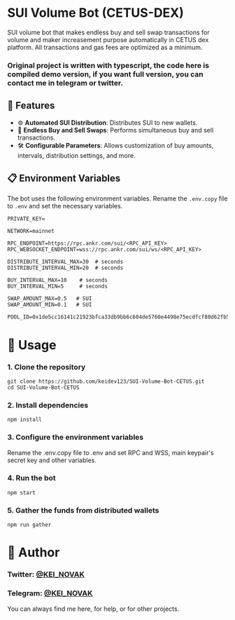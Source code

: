 
# SUI Volume Bot (CETUS-DEX)

SUI volume bot that makes endless buy and sell swap transactions for volume and maker increasement purpose automatically in CETUS dex platform. All transactions and gas fees are optimized as a minimum.

### Original project is written with typescript, the code here is compiled demo version, if you want full version, you can contact me in telegram or twitter. 

## 🌟 Features
- ⚙️ **Automated SUI Distribution**: Distributes SUI to new wallets.
- 🔄 **Endless Buy and Sell Swaps**: Performs simultaneous buy and sell transactions.
- 🛠️ **Configurable Parameters**: Allows customization of buy amounts, intervals, distribution settings, and more.

## 📋 Environment Variables

The bot uses the following environment variables. Rename the `.env.copy` file to `.env` and set the necessary variables.

```env
PRIVATE_KEY=

NETWORK=mainnet

RPC_ENDPOINT=https://rpc.ankr.com/sui/<RPC_API_KEY>
RPC_WEBSOCKET_ENDPOINT=wss://rpc.ankr.com/sui/ws/<RPC_API_KEY>

DISTRIBUTE_INTERVAL_MAX=30  # seconds
DISTRIBUTE_INTERVAL_MIN=20  # seconds

BUY_INTERVAL_MAX=10    # seconds
BUY_INTERVAL_MIN=5     # seconds

SWAP_AMOUNT_MAX=0.5   # SUI 
SWAP_AMOUNT_MIN=0.1   # SUI 

POOL_ID=0x1de5cc16141c21923bfca33db9bb6c604de5760e4498e75ecdfcf80d62fb5818
```

#  🚀 Usage
### 1. Clone the repository
```
git clone https://github.com/keidev123/SUI-Volume-Bot-CETUS.git
cd SUI-Volume-Bot-CETUS
```
### 2. Install dependencies
```
npm install
```
### 3. Configure the environment variables

Rename the .env.copy file to .env and set RPC and WSS, main keypair's secret key and other variables.

### 4. Run the bot

```
npm start
```


### 5. Gather the funds from distributed wallets

```
npm run gather
```


# 👤 Author

### Twitter: [@KEI_NOVAK](https://twitter.com/kei_4650)   

### Telegram: [@KEI_NOVAK](https://t.me/Kei4650)   


You can always find me here, for help, or for other projects.
